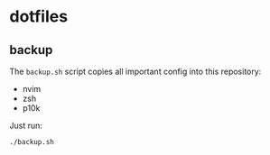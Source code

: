 # dotfiles

## backup

The `backup.sh` script copies all important config into this repository:
- nvim
- zsh
- p10k

Just run:

```Bash
./backup.sh
```

